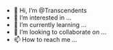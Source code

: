 - 👋 Hi, I’m @Transcendents
- 👀 I’m interested in ...
- 🌱 I’m currently learning ...
- 💞️ I’m looking to collaborate on ...
- 📫 How to reach me ...

<!---
Transcendents/Transcendents is a ✨ special ✨ repository because its `README.md` (this file) appears on your GitHub profile.
You can click the Preview link to take a look at your changes.
--->
